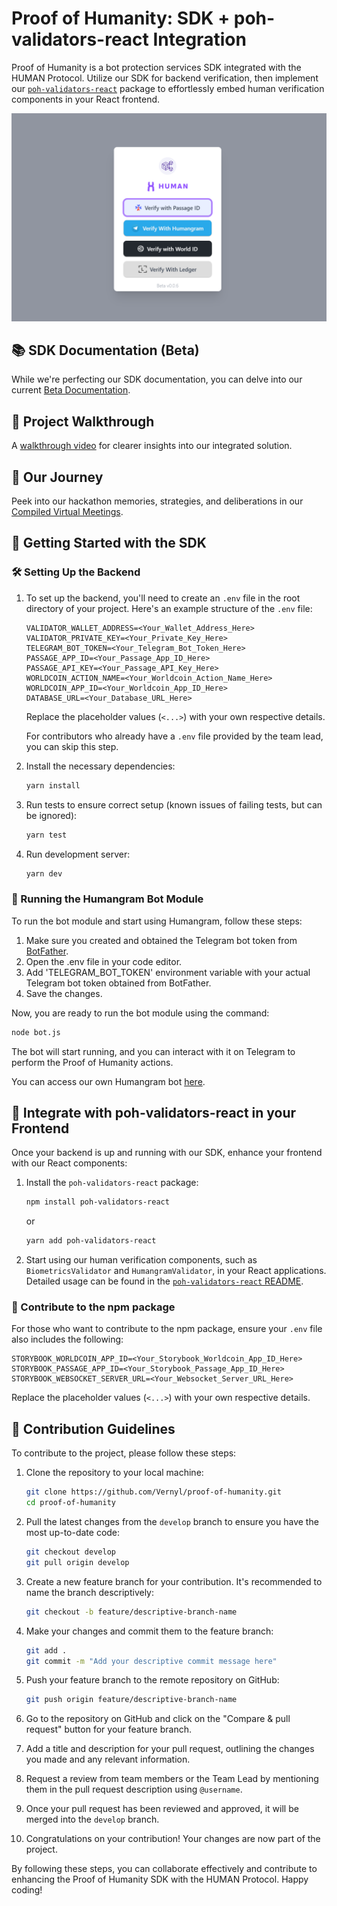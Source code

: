# Proof of Humanity: SDK + poh-validators-react Integration

Proof of Humanity is a bot protection services SDK integrated with the HUMAN Protocol. Utilize our SDK for backend verification, then implement our [`poh-validators-react`](https://npmjs.com/package/poh-validators-react) package to effortlessly embed human verification components in your React frontend.

![Example Image](./client-sdk/src/assets/human-2.png)

## 📚 SDK Documentation (Beta)

While we're perfecting our SDK documentation, you can delve into our current [Beta Documentation](https://poh-docs.netlify.app/).

## 🎥 Project Walkthrough

A [walkthrough video](https://www.loom.com/share/6364e69675584fa7801552ec3d4651a4?sid=d95b031d-3c48-4434-b309-64654c3728c4) for clearer insights into our integrated solution.

## 📅 Our Journey

Peek into our hackathon memories, strategies, and deliberations in our [Compiled Virtual Meetings](https://drive.google.com/file/d/1qCMH9KheaxXcAZRMXKbSMNzXt6FFUprI/view?usp=sharing).

## 🏁 Getting Started with the SDK

### 🛠️ Setting Up the Backend

1. To set up the backend, you'll need to create an `.env` file in the root directory of your project. Here's an example structure of the `.env` file:
    
    ```
    VALIDATOR_WALLET_ADDRESS=<Your_Wallet_Address_Here>
    VALIDATOR_PRIVATE_KEY=<Your_Private_Key_Here>
    TELEGRAM_BOT_TOKEN=<Your_Telegram_Bot_Token_Here>
    PASSAGE_APP_ID=<Your_Passage_App_ID_Here>
    PASSAGE_API_KEY=<Your_Passage_API_Key_Here>
    WORLDCOIN_ACTION_NAME=<Your_Worldcoin_Action_Name_Here>
    WORLDCOIN_APP_ID=<Your_Worldcoin_App_ID_Here>
    DATABASE_URL=<Your_Database_URL_Here>
    ```
    
    Replace the placeholder values (`<...>`) with your own respective details.
    
    For contributors who already have a `.env` file provided by the team lead, you can skip this step.

2. Install the necessary dependencies:
   ```bash
   yarn install
   ```
3. Run tests to ensure correct setup (known issues of failing tests, but can be ignored):
   ```bash
   yarn test
   ```
3. Run development server:
   ```bash
   yarn dev
   ```

### 🤖 Running the Humangram Bot Module
To run the bot module and start using Humangram, follow these steps:

1. Make sure you created and obtained the Telegram bot token from [BotFather](https://t.me/botfather).
2. Open the .env file in your code editor.
3. Add 'TELEGRAM_BOT_TOKEN' environment variable with your actual Telegram bot token obtained from BotFather.
4. Save the changes.

Now, you are ready to run the bot module using the command:

```bash
node bot.js
```

The bot will start running, and you can interact with it on Telegram to perform the Proof of Humanity actions.

You can access our own Humangram bot [here](http://t.me/HumanityGuardBot).

## 🔌 Integrate with poh-validators-react in your Frontend

Once your backend is up and running with our SDK, enhance your frontend with our React components:

1. Install the `poh-validators-react` package:
   ```bash
   npm install poh-validators-react
   ```
   or
   ```bash
   yarn add poh-validators-react
   ```

2. Start using our human verification components, such as `BiometricsValidator` and `HumangramValidator`, in your React applications. Detailed usage can be found in the [`poh-validators-react` README](https://npmjs.com/package/poh-validators-react).

### 🚀 Contribute to the npm package

For those who want to contribute to the npm package, ensure your `.env` file also includes the following:

```
STORYBOOK_WORLDCOIN_APP_ID=<Your_Storybook_Worldcoin_App_ID_Here>
STORYBOOK_PASSAGE_APP_ID=<Your_Storybook_Passage_App_ID_Here>
STORYBOOK_WEBSOCKET_SERVER_URL=<Your_Websocket_Server_URL_Here>
```

Replace the placeholder values (`<...>`) with your own respective details.

## 🌟 Contribution Guidelines

To contribute to the project, please follow these steps:

1. Clone the repository to your local machine:
   ```bash
   git clone https://github.com/Vernyl/proof-of-humanity.git
   cd proof-of-humanity
   ```

2. Pull the latest changes from the `develop` branch to ensure you have the most up-to-date code:
   ```bash
   git checkout develop
   git pull origin develop
   ```

3. Create a new feature branch for your contribution. It's recommended to name the branch descriptively:
   ```bash
   git checkout -b feature/descriptive-branch-name
   ```

4. Make your changes and commit them to the feature branch:
   ```bash
   git add .
   git commit -m "Add your descriptive commit message here"
   ```

5. Push your feature branch to the remote repository on GitHub:
   ```bash
   git push origin feature/descriptive-branch-name
   ```

6. Go to the repository on GitHub and click on the "Compare & pull request" button for your feature branch.

7. Add a title and description for your pull request, outlining the changes you made and any relevant information.

8. Request a review from team members or the Team Lead by mentioning them in the pull request description using `@username`.

9. Once your pull request has been reviewed and approved, it will be merged into the `develop` branch.

10. Congratulations on your contribution! Your changes are now part of the project.

By following these steps, you can collaborate effectively and contribute to enhancing the Proof of Humanity SDK with the HUMAN Protocol. Happy coding!
